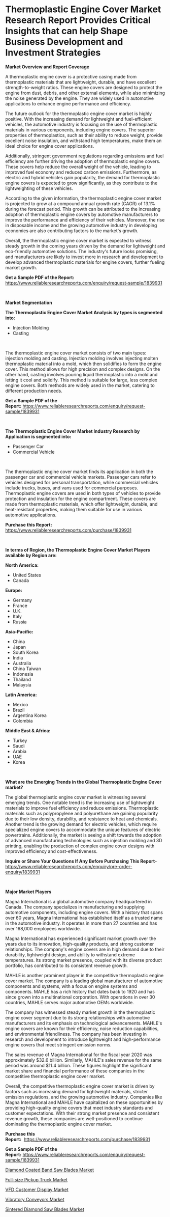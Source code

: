 <p><h1>Thermoplastic Engine Cover Market Research Report Provides Critical Insights that can help Shape Business Development and Investment Strategies</h1></p><p><strong>Market Overview and Report Coverage</strong></p>
<p><p>A thermoplastic engine cover is a protective casing made from thermoplastic materials that are lightweight, durable, and have excellent strength-to-weight ratios. These engine covers are designed to protect the engine from dust, debris, and other external elements, while also minimizing the noise generated by the engine. They are widely used in automotive applications to enhance engine performance and efficiency.</p><p>The future outlook for the thermoplastic engine cover market is highly positive. With the increasing demand for lightweight and fuel-efficient vehicles, the automotive industry is focusing on the use of thermoplastic materials in various components, including engine covers. The superior properties of thermoplastics, such as their ability to reduce weight, provide excellent noise insulation, and withstand high temperatures, make them an ideal choice for engine cover applications.</p><p>Additionally, stringent government regulations regarding emissions and fuel efficiency are further driving the adoption of thermoplastic engine covers. These covers help reduce the overall weight of the vehicle, leading to improved fuel economy and reduced carbon emissions. Furthermore, as electric and hybrid vehicles gain popularity, the demand for thermoplastic engine covers is expected to grow significantly, as they contribute to the lightweighting of these vehicles.</p><p>According to the given information, the thermoplastic engine cover market is projected to grow at a compound annual growth rate (CAGR) of 13.1% during the forecast period. This growth can be attributed to the increasing adoption of thermoplastic engine covers by automotive manufacturers to improve the performance and efficiency of their vehicles. Moreover, the rise in disposable income and the growing automotive industry in developing economies are also contributing factors to the market's growth.</p><p>Overall, the thermoplastic engine cover market is expected to witness steady growth in the coming years driven by the demand for lightweight and eco-friendly automotive solutions. The industry's future looks promising, and manufacturers are likely to invest more in research and development to develop advanced thermoplastic materials for engine covers, further fueling market growth.</p></p>
<p><strong>Get a Sample PDF of the Report:</strong> <a href="https://www.reliableresearchreports.com/enquiry/request-sample/1839931">https://www.reliableresearchreports.com/enquiry/request-sample/1839931</a></p>
<p>&nbsp;</p>
<p><strong>Market Segmentation</strong></p>
<p><strong>The Thermoplastic Engine Cover Market Analysis by types is segmented into:</strong></p>
<p><ul><li>Injection Molding</li><li>Casting</li></ul></p>
<p>&nbsp;</p>
<p><p>The thermoplastic engine cover market consists of two main types: injection molding and casting. Injection molding involves injecting molten thermoplastic material into a mold, which then solidifies to form the engine cover. This method allows for high precision and complex designs. On the other hand, casting involves pouring liquid thermoplastic into a mold and letting it cool and solidify. This method is suitable for large, less complex engine covers. Both methods are widely used in the market, catering to different production needs.</p></p>
<p><strong>Get a Sample PDF of the Report:</strong>&nbsp;<a href="https://www.reliableresearchreports.com/enquiry/request-sample/1839931">https://www.reliableresearchreports.com/enquiry/request-sample/1839931</a></p>
<p>&nbsp;</p>
<p><strong>The Thermoplastic Engine Cover Market Industry Research by Application is segmented into:</strong></p>
<p><ul><li>Passenger Car</li><li>Commercial Vehicle</li></ul></p>
<p>&nbsp;</p>
<p><p>The thermoplastic engine cover market finds its application in both the passenger car and commercial vehicle markets. Passenger cars refer to vehicles designed for personal transportation, while commercial vehicles include trucks, buses, and vans used for commercial purposes. Thermoplastic engine covers are used in both types of vehicles to provide protection and insulation for the engine compartment. These covers are made from thermoplastic materials, which offer lightweight, durable, and heat-resistant properties, making them suitable for use in various automotive applications.</p></p>
<p><strong>Purchase this Report:</strong>&nbsp; <a href="https://www.reliableresearchreports.com/purchase/1839931">https://www.reliableresearchreports.com/purchase/1839931</a></p>
<p>&nbsp;</p>
<p><strong>In terms of Region, the Thermoplastic Engine Cover Market Players available by Region are:</strong></p>
<p>
    <p> <strong> North America: </strong>
        <ul>
            <li>United States</li>
            <li>Canada</li>
        </ul>
        </p> 
    <p> <strong> Europe: </strong>
        <ul>
            <li>Germany</li>
            <li>France</li>
            <li>U.K.</li>
            <li>Italy</li>
            <li>Russia</li>
        </ul>
        </p> 
    <p> <strong> Asia-Pacific: </strong>
        <ul>
            <li>China</li>
            <li>Japan</li>
            <li>South Korea</li>
            <li>India</li>
            <li>Australia</li>
            <li>China Taiwan</li>
            <li>Indonesia</li>
            <li>Thailand</li>
            <li>Malaysia</li>
        </ul>
        </p> 
    <p> <strong> Latin America: </strong>
        <ul>
            <li>Mexico</li>
            <li>Brazil</li>
            <li>Argentina Korea</li>
            <li>Colombia</li>
        </ul>
        </p> 
    <p> <strong> Middle East & Africa: </strong>
        <ul>
            <li>Turkey</li>
            <li>Saudi</li>
            <li>Arabia</li>
            <li>UAE</li>
            <li>Korea</li>
        </ul>
    </p>
    </p>
<p>&nbsp;</p>
<p><strong>What are the Emerging Trends in the Global Thermoplastic Engine Cover market?</strong></p>
<p><p>The global thermoplastic engine cover market is witnessing several emerging trends. One notable trend is the increasing use of lightweight materials to improve fuel efficiency and reduce emissions. Thermoplastic materials such as polypropylene and polyurethane are gaining popularity due to their low density, durability, and resistance to heat and chemicals. Another trend is the growing demand for electric vehicles, which require specialized engine covers to accommodate the unique features of electric powertrains. Additionally, the market is seeing a shift towards the adoption of advanced manufacturing technologies such as injection molding and 3D printing, enabling the production of complex engine cover designs with improved efficiency and cost-effectiveness.</p></p>
<p><strong>Inquire or Share Your Questions If Any Before Purchasing This Report</strong>- <a href="https://www.reliableresearchreports.com/enquiry/pre-order-enquiry/1839931">https://www.reliableresearchreports.com/enquiry/pre-order-enquiry/1839931</a></p>
<p>&nbsp;</p>
<p><strong>Major Market Players</strong></p>
<p><p>Magna International is a global automotive company headquartered in Canada. The company specializes in manufacturing and supplying automotive components, including engine covers. With a history that spans over 60 years, Magna International has established itself as a trusted name in the automotive industry. It operates in more than 27 countries and has over 168,000 employees worldwide.</p><p>Magna International has experienced significant market growth over the years due to its innovation, high-quality products, and strong customer relationships. The company's engine covers are in high demand due to their durability, lightweight design, and ability to withstand extreme temperatures. Its strong market presence, coupled with its diverse product portfolio, has contributed to its consistent revenue growth.</p><p>MAHLE is another prominent player in the competitive thermoplastic engine cover market. The company is a leading global manufacturer of automotive components and systems, with a focus on engine systems and components. MAHLE has a rich history that dates back to 1920 and has since grown into a multinational corporation. With operations in over 30 countries, MAHLE serves major automotive OEMs worldwide.</p><p>The company has witnessed steady market growth in the thermoplastic engine cover segment due to its strong relationships with automotive manufacturers and its emphasis on technological advancements. MAHLE's engine covers are known for their efficiency, noise reduction capabilities, and environmental friendliness. The company has been investing in research and development to introduce lightweight and high-performance engine covers that meet stringent emission norms.</p><p>The sales revenue of Magna International for the fiscal year 2020 was approximately $32.6 billion. Similarly, MAHLE's sales revenue for the same period was around $11.4 billion. These figures highlight the significant market share and financial performance of these companies in the competitive thermoplastic engine cover market.</p><p>Overall, the competitive thermoplastic engine cover market is driven by factors such as increasing demand for lightweight materials, stricter emission regulations, and the growing automotive industry. Companies like Magna International and MAHLE have capitalized on these opportunities by providing high-quality engine covers that meet industry standards and customer expectations. With their strong market presence and consistent revenue growth, these companies are well-positioned to continue dominating the thermoplastic engine cover market.</p></p>
<p><strong>Purchase this Report:</strong>&nbsp;&nbsp;<a href="https://www.reliableresearchreports.com/purchase/1839931">https://www.reliableresearchreports.com/purchase/1839931</a></p>
<p></p>
<p><strong>Get a Sample PDF of the Report:</strong>&nbsp;<a href="https://www.reliableresearchreports.com/enquiry/request-sample/1839931">https://www.reliableresearchreports.com/enquiry/request-sample/1839931</a></p>
<p><p><a href="https://medium.com/@lauryframi644/diamond-coated-band-saw-blades-market-trends-forecast-and-competitive-analysis-to-2030-6ae3fe909989">Diamond Coated Band Saw Blades Market</a></p><p><a href="https://github.com/scarol104/Market-Research-Report-List-1/blob/main/full-size-pickup-truck-market.md">Full-size Pickup Truck Market</a></p><p><a href="https://www.linkedin.com/pulse/vfd-customer-display-market-research-report-unlocks-analysis-bah4e/">VFD Customer Display Market</a></p><p><a href="https://www.linkedin.com/pulse/vibratory-conveyors-market-research-report-provides-thorough-zfvne/">Vibratory Conveyors Market</a></p><p><a href="https://medium.com/@mikeflatley6362/sintered-diamond-saw-blades-market-furnishes-information-on-market-share-market-trends-and-market-ecde7c0e992f">Sintered Diamond Saw Blades Market</a></p></p>